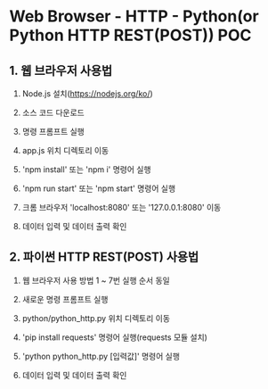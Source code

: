 # Web Browser - HTTP - Python(or Python HTTP REST(POST)) POC

## 1. 웹 브라우저 사용법

1. Node.js 설치(https://nodejs.org/ko/)

2. 소스 코드 다운로드

3. 명령 프롬프트 실행

4. app.js 위치 디렉토리 이동

5. 'npm install' 또는 'npm i' 명령어 실행

6. 'npm run start' 또는 'npm start' 명령어 실행

7. 크롬 브라우저 'localhost:8080' 또는 '127.0.0.1:8080' 이동

8. 데이터 입력 및 데이터 출력 확인

## 2. 파이썬 HTTP REST(POST) 사용법

1. 웹 브라우저 사용 방법 1 ~ 7번 실행 순서 동일

2. 새로운 명령 프롬프트 실행

3. python/python_http.py 위치 디렉토리 이동

4. 'pip install requests' 명령어 실행(requests 모듈 설치)

5. 'python python_http.py [입력값]' 명령어 실행

6. 데이터 입력 및 데이터 출력 확인
